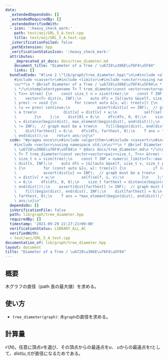 ```yaml
---
data:
  _extendedDependsOn: []
  _extendedRequiredBy: []
  _extendedVerifiedWith:
  - icon: ':heavy_check_mark:'
    path: test/aoj/GRL_5_A.test.cpp
    title: test/aoj/GRL_5_A.test.cpp
  _isVerificationFailed: false
  _pathExtension: hpp
  _verificationStatusIcon: ':heavy_check_mark:'
  attributes:
    _deprecated_at_docs: docs/tree_diameter.md
    document_title: "Diameter of a Tree / \u6728\u306E\u76F4\u5F84"
    links: []
  bundledCode: "#line 2 \"lib/graph/tree_diameter.hpp\"\n\n#include <algorithm>\n\
    #include <cassert>\n#include <limits>\n#include <vector>\nusing namespace std;\n\
    \n/**\n * @brief Diameter of a Tree / \u6728\u306E\u76F4\u5F84\n * @docs docs/tree_diameter.md\n\
    \ */\n\ntemplate<typename T> T tree_diameter(const vector<vector<pair<size_t,\
    \ T>>> &tree) {\n    const size_t n = size(tree);\n    const T INF = numeric_limits<T>::max();\n\
    \    vector<T> dist(n, INF);\n    auto dfs = [&](auto &&self, size_t v, size_t\
    \ prev) -> void {\n        for (const auto &[u, w]: tree[v]) {\n            if\
    \ (u == prev) continue;\n            assert(dist[u] == INF);  // graph must be\
    \ a tree\n            dist[u] = dist[v] + w;\n            self(self, u, v);\n\
    \        }\n    };\n    dist[0] = 0;\n    dfs(dfs, 0, 0);\n    size_t farthest\
    \ = distance(begin(dist), max_element(begin(dist), end(dist)));\n    assert(dist[farthest]\
    \ != INF);  // graph must be a tree\n    fill(begin(dist), end(dist), INF);\n\
    \    dist[farthest] = 0;\n    dfs(dfs, farthest, 0);\n    T ans = *max_element(begin(dist),\
    \ end(dist));\n    return ans;\n}\n"
  code: "#pragma once\n\n#include <algorithm>\n#include <cassert>\n#include <limits>\n\
    #include <vector>\nusing namespace std;\n\n/**\n * @brief Diameter of a Tree /\
    \ \u6728\u306E\u76F4\u5F84\n * @docs docs/tree_diameter.md\n */\n\ntemplate<typename\
    \ T> T tree_diameter(const vector<vector<pair<size_t, T>>> &tree) {\n    const\
    \ size_t n = size(tree);\n    const T INF = numeric_limits<T>::max();\n    vector<T>\
    \ dist(n, INF);\n    auto dfs = [&](auto &&self, size_t v, size_t prev) -> void\
    \ {\n        for (const auto &[u, w]: tree[v]) {\n            if (u == prev) continue;\n\
    \            assert(dist[u] == INF);  // graph must be a tree\n            dist[u]\
    \ = dist[v] + w;\n            self(self, u, v);\n        }\n    };\n    dist[0]\
    \ = 0;\n    dfs(dfs, 0, 0);\n    size_t farthest = distance(begin(dist), max_element(begin(dist),\
    \ end(dist)));\n    assert(dist[farthest] != INF);  // graph must be a tree\n\
    \    fill(begin(dist), end(dist), INF);\n    dist[farthest] = 0;\n    dfs(dfs,\
    \ farthest, 0);\n    T ans = *max_element(begin(dist), end(dist));\n    return\
    \ ans;\n}\n"
  dependsOn: []
  isVerificationFile: false
  path: lib/graph/tree_diameter.hpp
  requiredBy: []
  timestamp: '2021-09-29 22:27:21+09:00'
  verificationStatus: LIBRARY_ALL_AC
  verifiedWith:
  - test/aoj/GRL_5_A.test.cpp
documentation_of: lib/graph/tree_diameter.hpp
layout: document
title: "Diameter of a Tree / \u6728\u306E\u76F4\u5F84"
---
```


## 概要

木グラフの直径（path 長の最大値）を求める。

## 使い方

- `tree_diameter(graph)`: 木`graph`の直径を求める。

## 計算量

$\mathcal{O}(N)$。任意に頂点$v$を選び、その頂点からの最遠点を$u$、 $u$からの最遠点を$t$として、$dist(u,t)$が直径になるためである。

